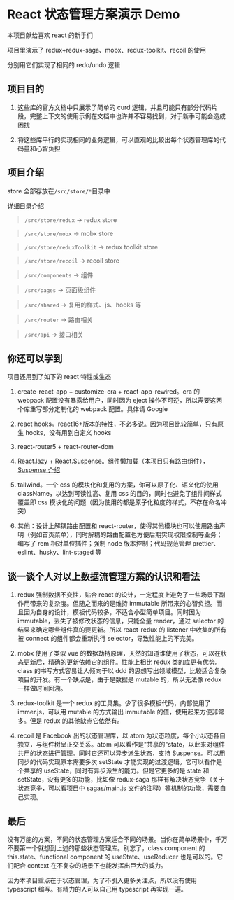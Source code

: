 # React 状态管理方案演示 Demo

本项目献给喜欢 react 的新手们

项目里演示了 redux+redux-saga、mobx、redux-toolkit、recoil 的使用

分别用它们实现了相同的 redo/undo 逻辑

## 项目目的

1. 这些库的官方文档中只展示了简单的 curd 逻辑，并且可能只有部分代码片段，完整上下文的使用示例在文档中也许并不容易找到，对于新手可能会造成困扰

2. 将这些库平行的实现相同的业务逻辑，可以直观的比较出每个状态管理库的代码量和心智负担

## 项目介绍

store 全部存放在`/src/store/*`目录中

详细目录介绍

> `/src/store/redux` -> redux store

> `/src/store/mobx` -> mobx store

> `/src/store/reduxToolkit` -> redux toolkit store

> `/src/store/recoil` -> recoil store

> `/src/components` -> 组件

> `/src/pages` -> 页面级组件

> `/src/shared` -> 复用的样式、js、hooks 等

> `/src/router` -> 路由相关

> `/src/api` -> 接口相关

## 你还可以学到

项目还用到了如下的 react 特性或生态

1. create-react-app + customize-cra + react-app-rewired。cra 的 webpack 配置没有暴露给用户，同时因为 eject 操作不可逆，所以需要这两个库重写部分定制化的 webpack 配置。具体请 Google

2. react hooks。react16+版本的特性，不必多说。因为项目比较简单，只有原生 hooks，没有用到自定义 hooks

3. react-router5 + react-router-dom

4. React.lazy + React.Suspense。组件懒加载（本项目只有路由组件），[Suspense 介绍](https://zh-hans.reactjs.org/docs/concurrent-mode-suspense.html#what-is-suspense-exactly)

5. tailwind。一个 css 的模块化和复用的方案，你可以原子化、语义化的使用 className，以达到可读性高、复用 css 的目的，同时也避免了组件间样式覆盖即 css 模块化的问题（因为使用的都是原子化粒度的样式，不存在命名冲突）

6. 其他：设计上解耦路由配置和 react-router，使得其他模块也可以使用路由声明（例如首页菜单），同时解耦的路由配置也方便后期实现权限控制等业务；编写了 rem 相对单位插件；强制 node 版本控制；代码规范管理 prettier、eslint、husky、lint-staged 等

## 谈一谈个人对以上数据流管理方案的认识和看法

1. redux 强制数据不变性，贴合 react 的设计，一定程度上避免了一些场景下副作用带来的复杂度。但随之而来的是维持 immutable 所带来的心智负担。而且因为自身的设计，模板代码较多，不适合小型简单项目。同时因为 immutable，丢失了被修改状态的信息，只能全量 render，通过 selector 的结果来确定哪些组件真的要更新。所以 react-redux 的 listener 中收集的所有被 connect 的组件都会重新执行 selector，导致性能上的不完美。

2. mobx 使用了类似 vue 的数据劫持原理，天然的知道谁使用了状态，可以在状态更新后，精确的更新依赖它的组件。性能上相比 redux 类的库更有优势。class 的书写方式容易让人倾向于以 ddd 的思想写出领域模型，比较适合复杂项目的开发。有一个缺点是，由于是数据是 mutable 的，所以无法像 redux 一样做时间回溯。

3. redux-toolkit 是一个 redux 的工具集。少了很多模板代码，内部使用了 immer.js，可以用 mutable 的方式输出 immutable 的值，使用起来方便非常多。但是 redux 的其他缺点它依然有。

4. recoil 是 Facebook 出的状态管理库，以 atom 为状态粒度，每个小状态各自独立，与组件树呈正交关系。atom 可以看作是"共享的"state，以此来对组件共用的状态进行管理。同时它还可以异步派生状态，支持 Suspense。可以用同步的代码实现原本需要多次 setState 才能实现的过渡逻辑。它可以看作是个共享的 useState，同时有异步派生的能力。但是它更多的是 state 和 setState，没有更多的功能，比如像 redux-saga 那样有解决状态竞争（关于状态竞争，可以看项目中 sagas/main.js 文件的注释）等机制的功能，需要自己实现。

## 最后

没有万能的方案，不同的状态管理方案适合不同的场景。当你在简单场景中，千万不要第一个就想到上述的那些状态管理库。别忘了，class component 的 this.state、functional component 的 useState、useReducer 也是可以的。它们配合 context 在不复杂的场景下也能发挥出巨大的威力。

因为本项目重点在于状态管理，为了不引入更多关注点，所以没有使用 typescript 编写。有精力的人可以自己用 typescript 再实现一遍。
